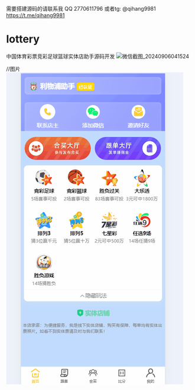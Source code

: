 需要搭建源码的请联系我
QQ 2770611796 或者tg: @qihang9981 
https://t.me/qihang9981
# lottery
中国体育彩票竞彩足球篮球实体店助手源码开发
![微信截图_20240906041524](https://github.com/user-attachments/assets/94daae11-c3a4-415e-9cb8-b4ad80d46cfd)

//图片
![image](https://github.com/gz9ekj/lottery/blob/main/%E5%8A%A8%E7%94%BB.gif?raw=true)
